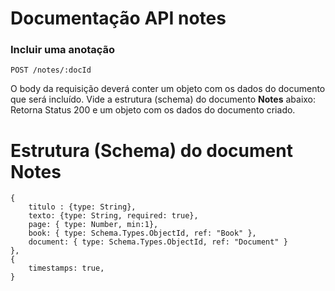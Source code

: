 # Documentação API notes

### Incluir uma anotação

```
POST /notes/:docId

```

O body da requisição deverá conter um objeto com os dados do documento que será incluído. Vide a estrutura (schema) do documento **Notes** abaixo:
Retorna Status 200 e um objeto com os dados do documento criado.

# Estrutura (Schema) do document Notes

```
{
    titulo : {type: String},
    texto: {type: String, required: true},
    page: { type: Number, min:1},
    book: { type: Schema.Types.ObjectId, ref: "Book" },
    document: { type: Schema.Types.ObjectId, ref: "Document" }
},
{
    timestamps: true,
}
```
